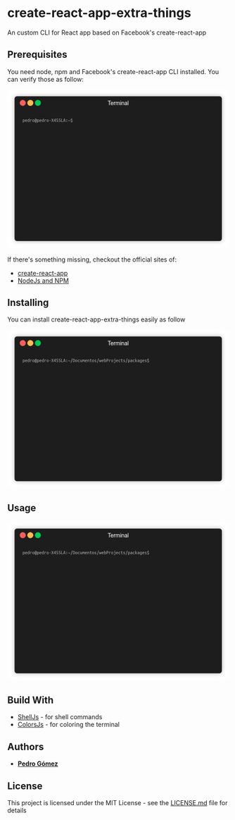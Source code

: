# create-react-app-extra-things

An custom CLI for React app based on Facebook's create-react-app

## Prerequisites

You need node, npm and Facebook's create-react-app CLI installed.
You can verify those as follow:

![](verification.gif)

If there's something missing, checkout the official sites of:
* [create-react-app](https://github.com/facebook/create-react-app)
* [NodeJs and NPM](https://nodejs.org/en/)

## Installing

You can install create-react-app-extra-things easily as follow

![](install.gif)

## Usage

![](usage.gif)

## Build With

* [ShellJs](https://github.com/shelljs/shelljs) - for shell commands
* [ColorsJs](https://github.com/marak/colors.js/) - for coloring the terminal

## Authors

* **[Pedro Gómez](https://github.com/petrlr14)**

## License

This project is licensed under the MIT License - see the [LICENSE.md](LICENSE.md) file for details